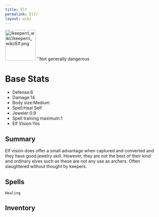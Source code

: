 ```yaml
---
title: Elf
permalink: Elf/
layout: wiki
---
```


<img src="/keeperrl_wiki//keeperrl_wiki/Elf.png" title="fig:/keeperrl_wiki//keeperrl_wiki/Elf.png" alt="/keeperrl_wiki//keeperrl_wiki/Elf.png" width="100" />
''Not generally dangerous

Base Stats
==========

-   Defense:6
-   Damage:14
-   Body size:Medium
-   Spell:Heal Self
-   Jeweler:0.9
-   Spell training maximum:1
-   Elf Vision:Yes

Summary
-------

Elf vision does offer a small advantage when captured and converted and
they have good jewelry skill. However, they are not the best of their
kind and ordinary elves such as these are not any use as archers. Often
slaughtered without thought by keepers.

Spells
------

`Healing`

Inventory
---------
